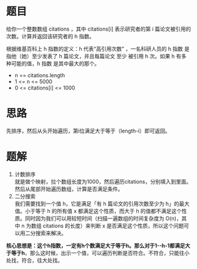 # 题目
给你一个整数数组 citations ，其中 citations[i] 表示研究者的第 i 篇论文被引用的次数。计算并返回该研究者的 h 指数。

根据维基百科上 h 指数的定义：h 代表“高引用次数” ，一名科研人员的 h 指数 是指他（她）至少发表了 h 篇论文，并且每篇论文 至少 被引用 h 次。如果 h 有多种可能的值，h 指数 是其中最大的那个。

- n == citations.length
- 1 <= n <= 5000
- 0 <= citations[i] <= 1000

# 思路
先排序，然后从头开始遍历，第i位满足大于等于（length-i）即可返回。

# 题解
1. 计数排序  
就是做个映射，拉个数组长度为1000，然后遍历citations，分别填入到里面。  
然后从尾部开始遍历数组，计算是否满足条件。
2. 二分搜索     
我们需要找到一个值 h，它是满足「有 h 篇论文的引用次数至少为 h」的最大值。小于等于 h 的所有值 x 都满足这个性质，而大于 h 的值都不满足这个性质。同时因为我们可以用较短时间（扫描一遍数组的时间复杂度为 O(n)，其中 n 为数组 citations 的长度）来判断 x 是否满足这个性质，所以这个问题可以用二分搜索来解决。  

**核心思想是：这个h指数，一定有h个数满足大于等于h。那么对于1--h-1都满足大于等于h**，那么这时候，出示一个值，可以遍历判断是否符合。不符合，只能往小处找，符合，往大处找。
